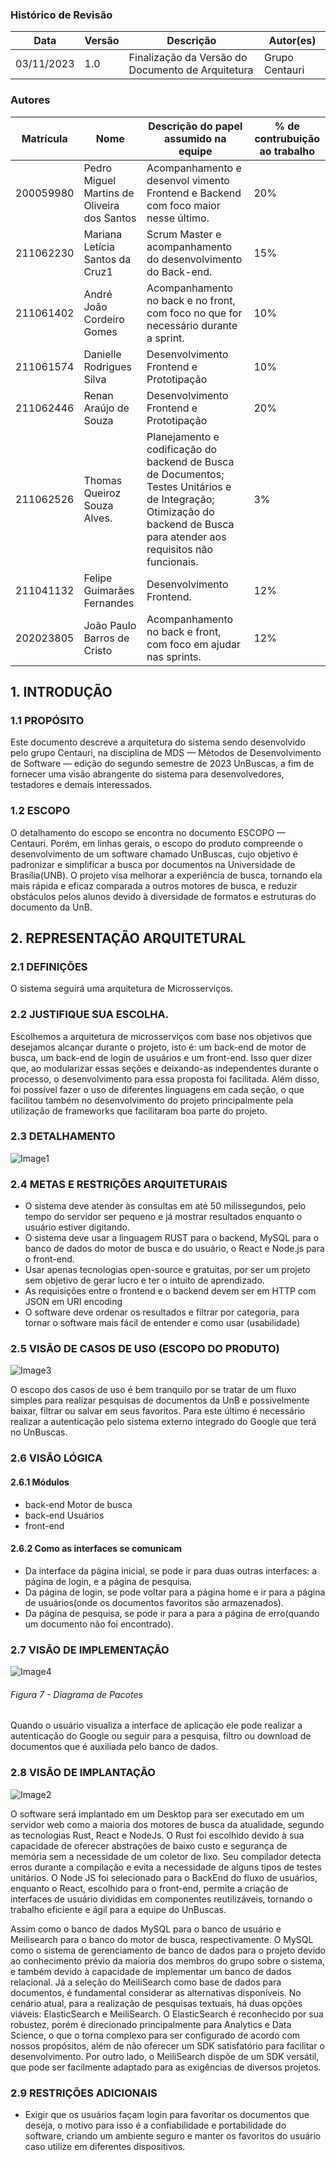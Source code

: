 
### Histórico de Revisão
Data | Versão | Descrição | Autor(es)
---|---|---|---|
03/11/2023 | 1.0 | Finalização da Versão do Documento de Arquitetura | Grupo Centauri
### Autores

Matrícula | Nome | Descrição do papel assumido na equipe| % de contrubuição ao trabalho
---|---|---|---|
200059980|Pedro Miguel Martins de Oliveira dos Santos|Acompanhamento e desenvol vimento Frontend e Backend com foco maior nesse último.| 20%
211062230|Mariana Letícia Santos da Cruz1|Scrum Master e acompanhamento do desenvolvimento do Back-end.| 15%
211061402|André João Cordeiro Gomes| Acompanhamento no back e no front, com foco no que for necessário durante a sprint.| 10%
211061574|Danielle Rodrigues Silva|Desenvolvimento Frontend e Prototipação| 10%
211062446|Renan Araújo de Souza|Desenvolvimento Frontend e Prototipação| 20%
211062526| Thomas Queiroz Souza Alves.|Planejamento e codificação do backend de Busca de Documentos; Testes Unitários e de Integração; Otimização do backend de Busca para atender aos requisitos não funcionais.| 3%
211041132| Felipe Guimarães Fernandes|Desenvolvimento Frontend.| 12%
202023805|João Paulo Barros de Cristo|Acompanhamento no back e front, com foco em ajudar nas sprints.| 12%


## 1. INTRODUÇÃO 
### 1.1 PROPÓSITO 
Este documento descreve a arquitetura do sistema sendo desenvolvido pelo grupo Centauri, na disciplina de MDS — Métodos de Desenvolvimento de Software — edição do segundo semestre de 2023 UnBuscas, a fim de fornecer uma visão abrangente do sistema para desenvolvedores, testadores e demais interessados.
### 1.2 ESCOPO
O detalhamento do escopo se encontra no documento ESCOPO — Centauri. Porém, em linhas gerais, o escopo do produto compreende o desenvolvimento de um software chamado UnBuscas, cujo objetivo é padronizar e simplificar a busca por documentos na Universidade de Brasília(UNB). O projeto visa melhorar a experiência de busca, tornando ela mais rápida e eficaz comparada a outros motores de busca, e reduzir obstáculos pelos alunos devido à diversidade de formatos e estruturas do documento da UnB.
## 2. REPRESENTAÇÃO ARQUITETURAL
### 2.1 DEFINIÇÕES 
O sistema seguirá uma arquitetura de Microsserviços.
### 2.2 JUSTIFIQUE SUA ESCOLHA. 
Escolhemos a arquitetura de microsserviços com base nos objetivos que desejamos alcançar durante o projeto, isto é: um back-end de motor de busca, um back-end de login de usuários e um front-end. Isso quer dizer que, ao modularizar essas seções e deixando-as independentes durante o processo, o desenvolvimento para essa proposta foi facilitada. Além disso, foi possível fazer o uso de diferentes linguagens em cada seção, o que facilitou também no desenvolvimento do projeto principalmente pela utilização de frameworks que facilitaram boa parte do projeto.
### 2.3 DETALHAMENTO
![Image1](https://github.com/Danizelle/Danizelle/assets/101230741/01167306-02ce-4ff5-999a-bd5cf31ba320)
### 2.4 METAS E RESTRIÇÕES ARQUITETURAIS
- O sistema deve atender às consultas em até 50 milissegundos, pelo tempo do servidor ser pequeno e já mostrar resultados enquanto o usuário estiver digitando.
- O sistema deve usar a linguagem RUST para o backend, MySQL para o banco de dados do motor de busca e do usuário, o React e Node.js para o front-end.
- Usar apenas tecnologias open-source e gratuitas, por ser um projeto sem objetivo de gerar lucro e ter o intuito de aprendizado.
- As requisições entre o frontend e o backend devem ser em HTTP com JSON em URI encoding
- O software deve ordenar os resultados e filtrar por categoria, para tornar o software mais fácil de entender e como usar (usabilidade)

### 2.5 VISÃO DE CASOS DE USO (ESCOPO DO PRODUTO)
![Image3](https://github.com/Danizelle/Danizelle/assets/101230741/eec97454-7164-4e54-b126-955895f0a1f5)

O escopo dos casos de uso é bem tranquilo por se tratar de um fluxo simples para realizar pesquisas de documentos da UnB e possivelmente baixar, filtrar ou salvar em seus favoritos. Para este último é necessário realizar a autenticação pelo sistema externo integrado do Google que terá no UnBuscas. 

### 2.6 VISÃO LÓGICA

#### 2.6.1 Módulos

- back-end Motor de busca
- back-end Usuários
- front-end

#### 2.6.2 Como as interfaces se comunicam

- Da interface da página inicial, se pode ir para duas outras interfaces: a página de login, e a página de pesquisa. 
-	Da página de login, se pode voltar para a página home e ir para a página de usuários(onde os documentos favoritos são armazenados).
-	Da página de pesquisa, se pode ir para a para a página de erro(quando um documento não foi encontrado).

### 2.7 VISÃO DE IMPLEMENTAÇÃO
![Image4](https://github.com/Danizelle/Danizelle/assets/101230741/096ca5b7-5e14-4c46-a05e-5f4affc81930)
###### Figura 7 - Diagrama de Pacotes

Quando o usuário visualiza a interface de aplicação ele pode realizar a autenticação do Google ou seguir para a pesquisa, filtro ou download de documentos que é auxiliada pelo banco de dados.

### 2.8 VISÃO DE IMPLANTAÇÃO

![Image2](https://github.com/Danizelle/Danizelle/assets/101230741/9eb8bef5-4650-4057-975e-05a705c3a864)

O software será implantado em um Desktop para ser executado em um servidor web como a maioria dos motores de busca da atualidade, segundo as tecnologias Rust, React e NodeJs.  O Rust foi escolhido devido à sua capacidade de oferecer abstrações de baixo custo e segurança de memória sem a necessidade de um coletor de lixo. Seu compilador detecta erros durante a compilação e evita a necessidade de alguns tipos de testes unitários. O Node JS foi selecionado para o BackEnd do fluxo de usuários, enquanto o React, escolhido para o front-end, permite a criação de interfaces de usuário divididas em componentes reutilizáveis, tornando o trabalho eficiente e ágil para a equipe do UnBuscas.

Assim como o banco de dados MySQL para o banco de usuário e Meilisearch para o banco do motor de busca, respectivamente. O MySQL como o sistema de gerenciamento de banco de dados para o projeto devido ao conhecimento prévio da maioria dos membros do grupo sobre o sistema, e também devido à capacidade de implementar um banco de dados relacional. Já a seleção do MeiliSearch como base de dados para documentos, é fundamental considerar as alternativas disponíveis. No cenário atual, para a realização de pesquisas textuais, há duas opções viáveis: ElasticSearch e MeiliSearch. O ElasticSearch é reconhecido por sua robustez, porém é direcionado principalmente para Analytics e Data Science, o que o torna complexo para ser configurado de acordo com nossos propósitos, além de não oferecer um SDK satisfatório para facilitar o desenvolvimento. Por outro lado, o MeiliSearch dispõe de um SDK versátil, que pode ser facilmente adaptado para as exigências de diversos projetos.

### 2.9 RESTRIÇÕES ADICIONAIS 
- Exigir que os usuários façam login para favoritar os documentos que deseja, o motivo para isso é a confiabilidade e portabilidade do software, criando um ambiente seguro e manter os favoritos do usuário caso utilize em diferentes dispositivos.

